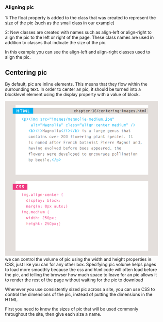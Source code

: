 ### Aligning pic

1: The float property is added to the class that was created to represent the size of the pic (such as the small class in our example)

2: New classes are created with names such as align-left or align-right to align the pic to the left or right of the page. These class names are used in addition to classes that indicate the size of the pic.

In this example you can see the align-left and align-right classes used to align the pic.

## Centering pic

By default, pic are inline elements. This means that they flow within the surrounding text. In order to center an pic, it should be turned into a blocklevel element using the display property with a value of block.

![](img.png)
we can control the volume of  pic using the width and height properties in CSS, just like you can for any other box. Specifying pic volume helps pages to load more smoothly because the css and html code will often load before the pic, and telling the browser how much space to leave for an pic allows it to render the rest of the page without waiting for the pic to download

Whenever you use consistently sized pic across a site, you can use CSS to control the dimensions of the pic, instead of putting the dimensions in the HTML.

First you need to know the sizes of pic that will be used commonly throughout the site, then give each size a name.


